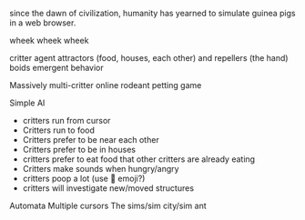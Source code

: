 since the dawn of civilization, humanity has yearned to simulate guinea pigs in a web browser.


wheek wheek wheek

critter agent
attractors (food, houses, each other) and repellers (the hand)
boids
emergent behavior

Massively multi-critter online rodeant petting game

Simple AI
- critters run from cursor
- Critters run to food
- Critters prefer to be near each other
- Critters prefer to be in houses
- critters prefer to eat food that other critters are already eating
- Critters make sounds when hungry/angry
- critters poop a lot (use 💩 emoji?)
- critters will investigate new/moved structures

Automata 
Multiple cursors
The sims/sim city/sim ant